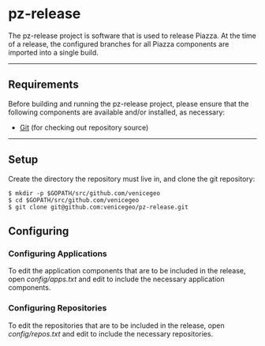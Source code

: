 # pz-release

The pz-release project is software that is used to release Piazza. At the time of a release, the configured branches for all Piazza components are imported into a single build.

***
## Requirements
Before building and running the pz-release project, please ensure that the following components are available and/or installed, as necessary:
- [Git](https://git-scm.com/book/en/v2/Getting-Started-Installing-Git) (for checking out repository source)

***
## Setup

Create the directory the repository must live in, and clone the git repository:

    $ mkdir -p $GOPATH/src/github.com/venicegeo
    $ cd $GOPATH/src/github.com/venicegeo
    $ git clone git@github.com:venicegeo/pz-release.git

## Configuring
### Configuring Applications
To edit the application components that are to be included in the release, open _config/apps.txt_ and edit to include the necessary application components.

### Configuring Repositories
To edit the repositories that are to be included in the release, open _config/repos.txt_ and edit to include the necessary repositories.

